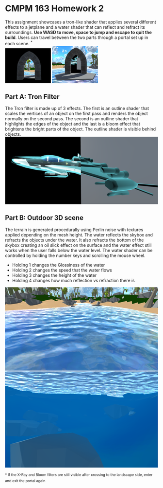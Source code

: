 # CMPM 163 Homework 2
This assignment showcases a tron-like shader that applies several different effects to a jetplane and a water shader that can reflect and refract its surroundings. <b>Use WASD to move, space to jump and escape to quit the build</b>. Users can travel between the two parts through a portal set up in each scene. <sup>*</sup>
<br>
<img src="https://github.com/VMLima/CMPM163_HW2/blob/master/Screenshots/PortalTron.PNG" width="30%" height="30%">
<img src="https://github.com/VMLima/CMPM163_HW2/blob/master/Screenshots/PortalLandscape.PNG" width="30%" height="30%">

## Part A: Tron Filter 
The Tron filter is made up of 3 effects. The first is an outline shader that scales the vertices of an object on the first pass and renders the object normally on the second pass. The second is an outline shader that highlights the edges of the object and the last is a bloom effect that brightens the bright parts of the object. The outline shader is visible behind objects.
<img src="https://github.com/VMLima/CMPM163_HW2/blob/master/Screenshots/PartA.PNG">

## Part B: Outdoor 3D scene
The terrain is generated procedurally using Perlin noise with textures applied depending on the mesh height. The water reflects the skybox and refracts the objects under the water. It also refracts the bottom of the skybox creating an oil slick effect on the surface and the water effect still works when the user falls below the water level. The water shader can be controlled by holding the number keys and scrolling the mouse wheel.
* Holding 1 changes the Glossiness of the water
* Holding 2 changes the speed that the water flows
* Holding 3 changes the height of the water
* Holding 4 changes how much reflection vs refraction there is
<img src="https://github.com/VMLima/CMPM163_HW2/blob/master/Screenshots/PartB.PNG">
<img src="https://github.com/VMLima/CMPM163_HW2/blob/master/Screenshots/Underwater.PNG">

<sup>* If the X-Ray and Bloom filters are still visible after crossing to the landscape side, enter and exit the portal again</sup>
